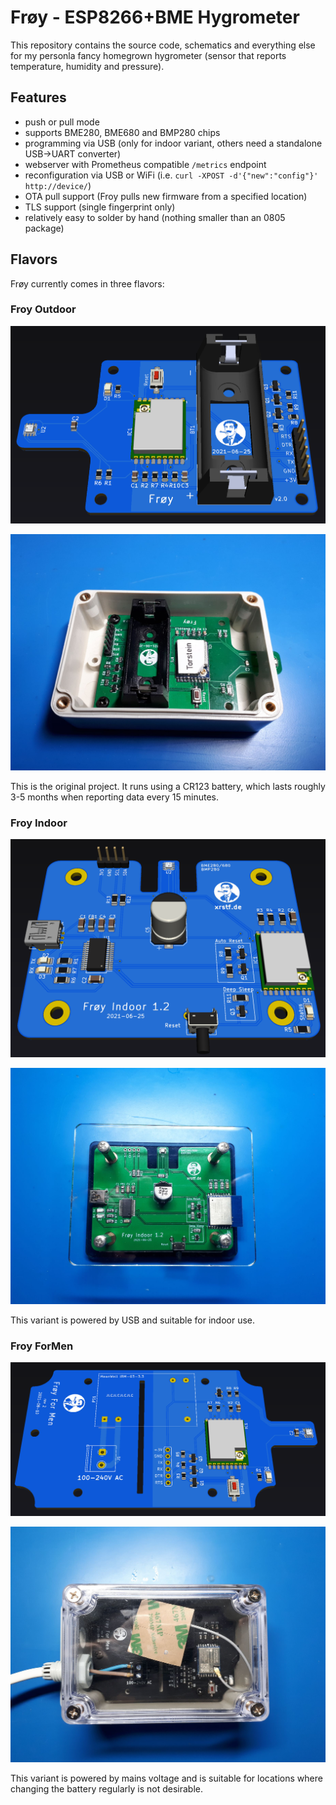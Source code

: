 # Frøy - ESP8266+BME Hygrometer

This repository contains the source code, schematics and everything else for my
personla fancy homegrown hygrometer (sensor that reports temperature, humidity and
pressure).

## Features

* push or pull mode
* supports BME280, BME680 and BMP280 chips
* programming via USB (only for indoor variant, others need a standalone USB->UART converter)
* webserver with Prometheus compatible `/metrics` endpoint
* reconfiguration via USB or WiFi (i.e. `curl -XPOST -d'{"new":"config"}' http://device/`)
* OTA pull support (Froy pulls new firmware from a specified location)
* TLS support (single fingerprint only)
* relatively easy to solder by hand (nothing smaller than an 0805 package)

## Flavors

Frøy currently comes in three flavors:

### Froy Outdoor

![](https://raw.githubusercontent.com/xrstf/froy/master/docs/images/froy-outdoor-pcb.png)

![](https://raw.githubusercontent.com/xrstf/froy/master/docs/images/froy-outdoor-inside.jpg)

This is the original project. It runs using a CR123 battery, which lasts roughly 3-5
months when reporting data every 15 minutes.

### Froy Indoor

![](https://raw.githubusercontent.com/xrstf/froy/master/docs/images/froy-indoor-pcb.png)

![](https://raw.githubusercontent.com/xrstf/froy/master/docs/images/froy-indoor.jpg)

This variant is powered by USB and suitable for indoor use.

### Froy ForMen

![](https://raw.githubusercontent.com/xrstf/froy/master/docs/images/froy-formen-pcb.png)

![](https://raw.githubusercontent.com/xrstf/froy/master/docs/images/froy-formen-top.jpg)

This variant is powered by mains voltage and is suitable for locations where changing
the battery regularly is not desirable.
